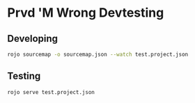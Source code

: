 # Prvd 'M Wrong Devtesting

## Developing

```Bash
rojo sourcemap -o sourcemap.json --watch test.project.json
```

## Testing

```
rojo serve test.project.json
```
